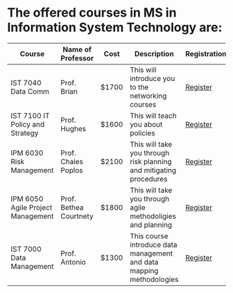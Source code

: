 # The offered courses in MS in Information System Technology are:

Course | Name of Professor |Cost | Description |Registration
---    | ---               | --- | ---|---
IST 7040 Data Comm | Prof. Brian | $1700 | This will introduce you to the networking courses | [Register](links/link4.md)
IST 7100 IT Policy and Strategy | Prof. Hughes | $1600 | This will teach you about policies| [Register](links/link5.md)
IPM 6030 Risk Management | Prof. Chales Poplos | $2100 | This will take you through risk planning and mitigating procedures| [Register](links/link6.md)
IPM 6050 Agile Project Management | Prof. Bethea Courtnety | $1800 | This will take you through agile methodoligies and planning | [Register](links/link7.md)
IST 7000 Data Management | Prof. Antonio | $1300 | This course introduce data management and data mapping methodologies |[Register](links/link8.md)
